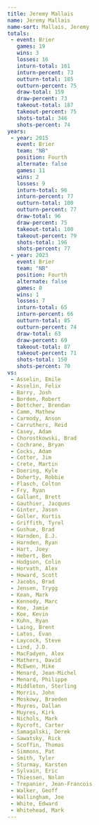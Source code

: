 ```yaml
---
title: Jeremy Mallais
name: Jeremy Mallais
name-sort: Mallais, Jeremy
totals:
 - event: Brier
   games: 19
   wins: 3
   losses: 16
   inturn-total: 161
   inturn-percent: 73
   outturn-total: 185
   outturn-percent: 75
   draw-total: 159
   draw-percent: 73
   takeout-total: 187
   takeout-percent: 75
   shots-total: 346
   shots-percent: 74
years:
 - year: 2015
   event: Brier
   team: "NB"
   position: Fourth
   alternate: false
   games: 11
   wins: 2
   losses: 9
   inturn-total: 96
   inturn-percent: 77
   outturn-total: 100
   outturn-percent: 77
   draw-total: 96
   draw-percent: 75
   takeout-total: 100
   takeout-percent: 79
   shots-total: 196
   shots-percent: 77
 - year: 2023
   event: Brier
   team: "NB"
   position: Fourth
   alternate: false
   games: 8
   wins: 1
   losses: 7
   inturn-total: 65
   inturn-percent: 66
   outturn-total: 85
   outturn-percent: 74
   draw-total: 63
   draw-percent: 69
   takeout-total: 87
   takeout-percent: 71
   shots-total: 150
   shots-percent: 70
vs:
 - Asselin, Emile
 - Asselin, Felix
 - Barry, Josh
 - Borden, Robert
 - Bottcher, Brendan
 - Camm, Mathew
 - Carmody, Anson
 - Carruthers, Reid
 - Casey, Adam
 - Chorostkowski, Brad
 - Cochrane, Bryan
 - Cocks, Adam
 - Cotter, Jim
 - Crete, Martin
 - Doering, Kyle
 - Doherty, Robbie
 - Flasch, Colton
 - Fry, Ryan
 - Gallant, Brett
 - Gauthier, Jacques
 - Ginter, Jason
 - Goller, Kurtis
 - Griffith, Tyrel
 - Gushue, Brad
 - Harnden, E.J.
 - Harnden, Ryan
 - Hart, Joey
 - Hebert, Ben
 - Hodgson, Colin
 - Horvath, Alex
 - Howard, Scott
 - Jacobs, Brad
 - Jensen, Trygg
 - Kean, Mark
 - Kennedy, Marc
 - Koe, Jamie
 - Koe, Kevin
 - Kuhn, Ryan
 - Laing, Brent
 - Latos, Evan
 - Laycock, Steve
 - Lind, J.D.
 - MacFadyen, Alex
 - Mathers, David
 - McEwen, Mike
 - Menard, Jean-Michel
 - Menard, Philippe
 - Middleton, Sterling
 - Morris, John
 - Moskowy, Braeden
 - Muyres, Dallan
 - Muyres, Kirk
 - Nichols, Mark
 - Rycroft, Carter
 - Samagalski, Derek
 - Sawatsky, Rick
 - Scoffin, Thomas
 - Simmons, Pat
 - Smith, Tyler
 - Sturmay, Karsten
 - Sylvain, Eric
 - Thiessen, Nolan
 - Trepanier, Jean-Francois
 - Walker, Geoff
 - Wallingham, Joe
 - White, Edward
 - Whitehead, Mark
---
```

